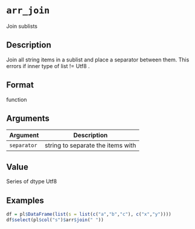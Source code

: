 # `arr_join`

Join sublists


## Description

Join all string items in a sublist and place a separator between them.
 This errors if inner type of list != Utf8 .


## Format

function


## Arguments

Argument      |Description
------------- |----------------
`separator`     |     string to separate the items with


## Value

Series of dtype Utf8


## Examples

```r
df = pl$DataFrame(list(s = list(c("a","b","c"), c("x","y"))))
df$select(pl$col("s")$arr$join(" "))
```


